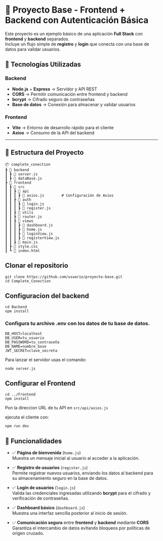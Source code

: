 # 📌 Proyecto Base - Frontend + Backend con Autenticación Básica

Este proyecto es un ejemplo básico de una aplicación **Full Stack** con **frontend** y **backend** separados.  
Incluye un flujo simple de **registro** y **login** que conecta con una base de datos para validar usuarios.  

## 🚀 Tecnologías Utilizadas

### Backend
- **Node.js** + **Express** → Servidor y API REST
- **CORS** → Permitir comunicación entre frontend y backend
- **bcrypt** → Cifrado seguro de contraseñas
- **Base de datos** → Conexión para almacenar y validar usuarios

### Frontend
- **Vite** → Entorno de desarrollo rápido para el cliente
- **Axios** → Consumo de la API del backend

---

## 📂 Estructura del Proyecto

```
📦 complete_conection
┣ 📂 backend
┃ ┣ 📜 server.js
┃ ┣ 📜 dataBase.js
┣ 📂 frontend
┃ ┣ 📂 src
┃ ┃ ┣ 📂 api
┃ ┃ ┃ ┣ 📜 axios.js        # Configuración de Axios
┃ ┃ ┣ 📂 auth
┃ ┃ ┃ ┣ 📜 login.js        
┃ ┃ ┃ ┣ 📜 register.js     
┃ ┃ ┣ 📂 utils             
┃ ┃ ┣ 📜 router.js         
┃ ┃ ┣ 📂 views
┃ ┃ ┃ ┣ 📜 dashboard.js    
┃ ┃ ┃ ┣ 📜 home.js         
┃ ┃ ┃ ┣ 📜 loginView.js    
┃ ┃ ┃ ┣ 📜 registerView.js 
┃ ┃ ┣ 📜 main.js           
┃ ┣ 📜 style.css     
┃ ┗ 📜 index.html
```

## Clonar el repositorio

```
git clone https://github.com/usuario/proyecto-base.git
cd Complete_Conection
```
## Configuracion del backend

```
cd Backend
npm install
```

### Configura tu archivo .env con los datos de tu base de datos.

```
DB_HOST=localhost
DB_USER=tu_usuario
DB_PASSWORD=tu_contraseña
DB_NAME=nombre_base
JWT_SECRET=clave_secreta
```

Para lanzar el servidor usas el comando:

```
node server.js
```

## Configurar el Frontend

```
cd ../Frontend
npm install
```

Pon la direccion URL de tu API en ```src/api/axios.js``` 

ejecuta el cliente con: 
```
npm run dev
```
## 🔑 Funcionalidades

- ✅ **Página de bienvenida** (`home.js`)  
  Muestra un mensaje inicial al usuario al acceder a la aplicación.

- ✅ **Registro de usuarios** (`register.js`)  
  Permite registrar nuevos usuarios, enviando los datos al backend para su almacenamiento seguro en la base de datos.

- ✅ **Login de usuarios** (`login.js`)  
  Valida las credenciales ingresadas utilizando **bcrypt** para el cifrado y verificación de contraseñas.

- ✅ **Dashboard básico** (`dashboard.js`)  
  Muestra una interfaz sencilla posterior al inicio de sesión.

- ✅ **Comunicación segura** entre **frontend** y **backend** mediante **CORS**  
  Garantiza el intercambio de datos evitando bloqueos por políticas de origen cruzado.

